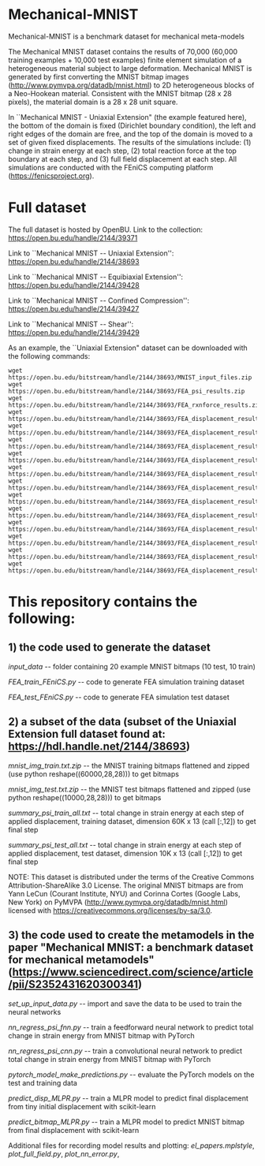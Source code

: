 # Mechanical-MNIST
Mechanical-MNIST is a benchmark dataset for mechanical meta-models

The Mechanical MNIST dataset contains the results of 70,000 (60,000 training examples + 10,000 test examples) finite element simulation of a heterogeneous material subject to large deformation. Mechanical MNIST is generated by first converting the MNIST bitmap images (http://www.pymvpa.org/datadb/mnist.html) to 2D heterogeneous blocks of a Neo-Hookean material. Consistent with the MNIST bitmap (28 x 28 pixels), the material domain is a 28 x 28 unit square. 


In ``Mechanical MNIST - Uniaxial Extension" (the example featured here), the bottom of the domain is fixed (Dirichlet boundary condition), the left and right edges of the domain are free, and the top of the domain is moved to a set of given fixed displacements. The results of the simulations include: (1) change in strain energy at each step, (2) total reaction force at the top boundary at each step, and (3) full field displacement at each step. All simulations are conducted with the FEniCS computing platform (https://fenicsproject.org).

# Full dataset

The full dataset is hosted by OpenBU. Link to the collection: https://open.bu.edu/handle/2144/39371

Link to ``Mechanical MNIST -- Uniaxial Extension'': https://open.bu.edu/handle/2144/38693

Link to ``Mechanical MNIST -- Equibiaxial Extension'': https://open.bu.edu/handle/2144/39428

Link to ``Mechanical MNIST -- Confined Compression'': https://open.bu.edu/handle/2144/39427

Link to ``Mechanical MNIST -- Shear'': https://open.bu.edu/handle/2144/39429

As an example, the ``Uniaxial Extension" dataset can be downloaded with the following commands: 

<pre><code>wget https://open.bu.edu/bitstream/handle/2144/38693/MNIST_input_files.zip
wget https://open.bu.edu/bitstream/handle/2144/38693/FEA_psi_results.zip
wget https://open.bu.edu/bitstream/handle/2144/38693/FEA_rxnforce_results.zip
wget https://open.bu.edu/bitstream/handle/2144/38693/FEA_displacement_results_step1.zip
wget https://open.bu.edu/bitstream/handle/2144/38693/FEA_displacement_results_step2.zip
wget https://open.bu.edu/bitstream/handle/2144/38693/FEA_displacement_results_step3.zip
wget https://open.bu.edu/bitstream/handle/2144/38693/FEA_displacement_results_step4.zip
wget https://open.bu.edu/bitstream/handle/2144/38693/FEA_displacement_results_step5.zip
wget https://open.bu.edu/bitstream/handle/2144/38693/FEA_displacement_results_step6.zip
wget https://open.bu.edu/bitstream/handle/2144/38693/FEA_displacement_results_step7.zip
wget https://open.bu.edu/bitstream/handle/2144/38693/FEA_displacement_results_step8.zip
wget https://open.bu.edu/bitstream/handle/2144/38693/FEA_displacement_results_step9.zip
wget https://open.bu.edu/bitstream/handle/2144/38693/FEA_displacement_results_step10.zip
wget https://open.bu.edu/bitstream/handle/2144/38693/FEA_displacement_results_step11.zip
wget https://open.bu.edu/bitstream/handle/2144/38693/FEA_displacement_results_step12.zip </code></pre>


# This repository contains the following:

## 1) the code used to generate the dataset

*input_data* -- folder containing 20 example MNIST bitmaps (10 test, 10 train) 

*FEA_train_FEniCS.py* -- code to generate FEA simulation training dataset

*FEA_test_FEniCS.py* -- code to generate FEA simulation test dataset

## 2) a subset of the data (subset of the Uniaxial Extension full dataset found at: https://hdl.handle.net/2144/38693)

*mnist_img_train.txt.zip* -- the MNIST training bitmaps flattened and zipped (use python reshape((60000,28,28))) to get bitmaps

*mnist_img_test.txt.zip* -- the MNIST test bitmaps flattened and zipped (use python reshape((10000,28,28))) to get bitmaps

*summary_psi_train_all.txt* -- total change in strain energy at each step of applied displacement, training dataset, dimension 60K x 13 (call [:,12]) to get final step 

*summary_psi_test_all.txt* -- total change in strain energy at each step of applied displacement, test dataset, dimension 10K x 13 (call [:,12]) to get final step 

NOTE: This dataset is distributed under the terms of the Creative Commons Attribution-ShareAlike 3.0 License. The original MNIST bitmaps are from Yann LeCun (Courant Institute, NYU) and Corinna Cortes (Google Labs, New York) on PyMVPA (http://www.pymvpa.org/datadb/mnist.html) licensed with https://creativecommons.org/licenses/by-sa/3.0. 

## 3) the code used to create the metamodels in the paper "Mechanical MNIST: a benchmark dataset for mechanical metamodels" (https://www.sciencedirect.com/science/article/pii/S2352431620300341)

*set_up_input_data.py* -- import and save the data to be used to train the neural networks 

*nn_regress_psi_fnn.py* -- train a feedforward neural network to predict total change in strain energy from MNIST bitmap with PyTorch

*nn_regress_psi_cnn.py* -- train a convolutional neural network to predict total change in strain energy from MNIST bitmap with PyTorch

*pytorch_model_make_predictions.py* -- evaluate the PyTorch models on the test and training data 

*predict_disp_MLPR.py* -- train a MLPR model to predict final displacement from tiny initial displacement with scikit-learn

*predict_bitmap_MLPR.py* -- train a MLPR model to predict MNIST bitmap from final displacement with scikit-learn

Additional files for recording model results and plotting: *el_papers.mplstyle*, *plot_full_field.py*, *plot_nn_error.py*, 

